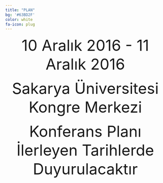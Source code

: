 ```yaml
---
title: "PLAN"
bg: '#63BD2F'
color: white
fa-icon: plug
---
```


<center><font size="35">10 Aralık 2016 - 11 Aralık 2016</font></center><br>
<center><font size="35">Sakarya Üniversitesi Kongre Merkezi</font></center><br>
<center><font size="35">Konferans Planı İlerleyen Tarihlerde Duyurulacaktır</font></center>







